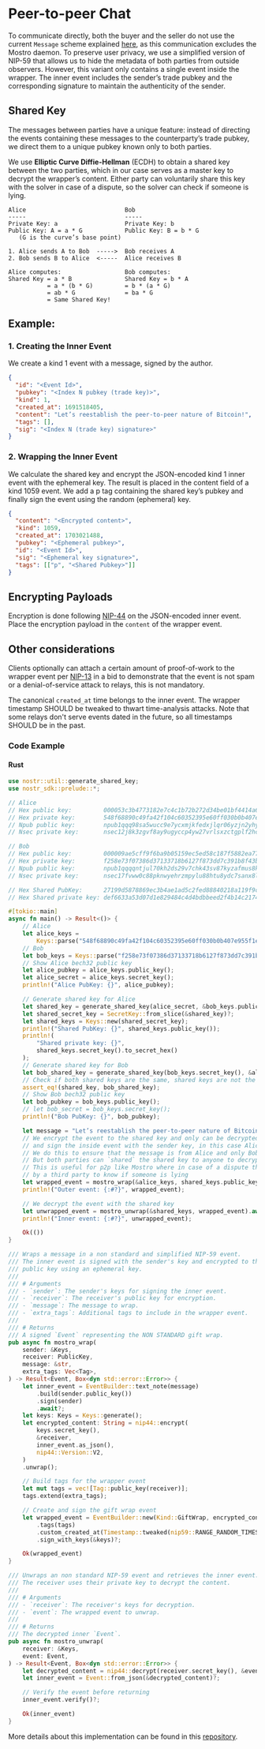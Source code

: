 # Peer-to-peer Chat

To communicate directly, both the buyer and the seller do not use the current `Message` scheme explained [here](https://mostro.network/protocol/overview.html), as this communication excludes the Mostro daemon. To preserve user privacy, we use a simplified version of NIP-59 that allows us to hide the metadata of both parties from outside observers. However, this variant only contains a single event inside the wrapper. The inner event includes the sender’s trade pubkey and the corresponding signature to maintain the authenticity of the sender.

## Shared Key

The messages between parties have a unique feature: instead of directing the events containing these messages to the counterparty’s trade pubkey, we direct them to a unique pubkey known only to both parties.

We use **Elliptic Curve Diffie-Hellman** (ECDH) to obtain a shared key between the two parties, which in our case serves as a master key to decrypt the wrapper’s content. Either party can voluntarily share this key with the solver in case of a dispute, so the solver can check if someone is lying.

```
Alice                            Bob
-----                            -----
Private Key: a                   Private Key: b
Public Key: A = a * G            Public Key: B = b * G
   (G is the curve’s base point)

1. Alice sends A to Bob  ----->  Bob receives A
2. Bob sends B to Alice  <-----  Alice receives B

Alice computes:                  Bob computes:
Shared Key = a * B               Shared Key = b * A
           = a * (b * G)         = b * (a * G)
           = ab * G              = ba * G
           = Same Shared Key!
```

## Example:

### 1. Creating the Inner Event

We create a kind 1 event with a message, signed by the author.

```json
{
  "id": "<Event Id>",
  "pubkey": "<Index N pubkey (trade key)>",
  "kind": 1,
  "created_at": 1691518405,
  "content": "Let’s reestablish the peer-to-peer nature of Bitcoin!",
  "tags": [],
  "sig": "<Index N (trade key) signature>"
}
```

### 2. Wrapping the Inner Event

We calculate the shared key and encrypt the JSON-encoded kind 1 inner event with the ephemeral key. The result is placed in the content field of a kind 1059 event. We add a p tag containing the shared key’s pubkey and finally sign the event using the random (ephemeral) key.

```json
{
  "content": "<Encrypted content>",
  "kind": 1059,
  "created_at": 1703021488,
  "pubkey": "<Ephemeral pubkey>",
  "id": "<Event Id>",
  "sig": "<Ephemeral key signature>",
  "tags": [["p", "<Shared Pubkey>"]]
}
```

## Encrypting Payloads

Encryption is done following [NIP-44](https://github.com/nostr-protocol/nips/blob/master/44.md) on the JSON-encoded inner event. Place the encryption payload in the `content` of the wrapper event.

## Other considerations

Clients optionally can attach a certain amount of proof-of-work to the wrapper event per [NIP-13](https://github.com/nostr-protocol/nips/blob/master/13.md) in a bid to demonstrate that the event is not spam or a denial-of-service attack to relays, this is not mandatory.

The canonical `created_at` time belongs to the inner event. The wrapper timestamp SHOULD be tweaked to thwart time-analysis attacks. Note that some relays don't serve events dated in the future, so all timestamps SHOULD be in the past.

### Code Example

#### Rust

```rust
use nostr::util::generate_shared_key;
use nostr_sdk::prelude::*;

// Alice
// Hex public key:         000053c3b4773182e7c4c1b72b272d34be01bf4414a6a25c998977c516a46a01
// Hex private key:        548f68890c49fa42f104c60352395e60ff030b0b407e955f1eed1400d6c0347a
// Npub public key:        npub1qqq98sa5wucc9e7ycxmjkfedxjlqr06yzjn2yhye39mu294ydgqsf8r490
// Nsec private key:       nsec12j8k3zgvf8ay9ugyccp4yw27vrlsxzctgplf2hc7a52qp4kqx3aq0ttwy2

// Bob
// Hex public key:         000009ae5cff9f6ba9b05159ec5ed58c187f5882ea77c81ed5dd19163272a5d7
// Hex private key:        f258e73f07386d37133718b6127f873dd7c391b8f43b331ff8254034a13d2943
// Npub public key:        npub1qqqqntjul70kh2ds29v7chk43sv87kyzafmus8k4m5v3vvnj5htshl66x6
// Nsec private key:       nsec17fvww0c88pknwyehrzmpylu88htu8ydc7sanx8lcy4qrfgfa99psdvrw0q

// Hex Shared PubKey:      27199d5878869ec3b4ae1ad5c2fed88840218a119f9ce892828b950fc96b4829
// Hex Shared private key: def6633a53d07d1e829484c4d4bdbbeed2f4b14c21743e63871c174338e39475

#[tokio::main]
async fn main() -> Result<()> {
    // Alice
    let alice_keys =
        Keys::parse("548f68890c49fa42f104c60352395e60ff030b0b407e955f1eed1400d6c0347a")?;
    // Bob
    let bob_keys = Keys::parse("f258e73f07386d37133718b6127f873dd7c391b8f43b331ff8254034a13d2943")?;
    // Show Alice bech32 public key
    let alice_pubkey = alice_keys.public_key();
    let alice_secret = alice_keys.secret_key();
    println!("Alice PubKey: {}", alice_pubkey);

    // Generate shared key for Alice
    let shared_key = generate_shared_key(alice_secret, &bob_keys.public_key())?;
    let shared_secret_key = SecretKey::from_slice(&shared_key)?;
    let shared_keys = Keys::new(shared_secret_key);
    println!("Shared PubKey: {}", shared_keys.public_key());
    println!(
        "Shared private key: {}",
        shared_keys.secret_key().to_secret_hex()
    );
    // Generate shared key for Bob
    let bob_shared_key = generate_shared_key(bob_keys.secret_key(), &alice_keys.public_key())?;
    // Check if both shared keys are the same, shared keys are not the same it panic
    assert_eq!(shared_key, bob_shared_key);
    // Show Bob bech32 public key
    let bob_pubkey = bob_keys.public_key();
    // let bob_secret = bob_keys.secret_key();
    println!("Bob PubKey: {}", bob_pubkey);

    let message = "Let’s reestablish the peer-to-peer nature of Bitcoin!";
    // We encrypt the event to the shared key and only can be decrypted by the shared key
    // and sign the inside event with the sender key, in this case Alice
    // We do this to ensure that the message is from Alice and only Bob can read it
    // But both parties can `shared` the shared key to anyone to decrypt the message
    // This is useful for p2p like Mostro where in case of a dispute the message can be decrypted
    // by a third party to know if someone is lying
    let wrapped_event = mostro_wrap(&alice_keys, shared_keys.public_key(), message, vec![]).await?;
    println!("Outer event: {:#?}", wrapped_event);

    // We decrypt the event with the shared key
    let unwrapped_event = mostro_unwrap(&shared_keys, wrapped_event).await.unwrap();
    println!("Inner event: {:#?}", unwrapped_event);

    Ok(())
}

/// Wraps a message in a non standard and simplified NIP-59 event.
/// The inner event is signed with the sender's key and encrypted to the receiver's
/// public key using an ephemeral key.
///
/// # Arguments
/// - `sender`: The sender's keys for signing the inner event.
/// - `receiver`: The receiver's public key for encryption.
/// - `message`: The message to wrap.
/// - `extra_tags`: Additional tags to include in the wrapper event.
///
/// # Returns
/// A signed `Event` representing the NON STANDARD gift wrap.
pub async fn mostro_wrap(
    sender: &Keys,
    receiver: PublicKey,
    message: &str,
    extra_tags: Vec<Tag>,
) -> Result<Event, Box<dyn std::error::Error>> {
    let inner_event = EventBuilder::text_note(message)
        .build(sender.public_key())
        .sign(sender)
        .await?;
    let keys: Keys = Keys::generate();
    let encrypted_content: String = nip44::encrypt(
        keys.secret_key(),
        &receiver,
        inner_event.as_json(),
        nip44::Version::V2,
    )
    .unwrap();

    // Build tags for the wrapper event
    let mut tags = vec![Tag::public_key(receiver)];
    tags.extend(extra_tags);

    // Create and sign the gift wrap event
    let wrapped_event = EventBuilder::new(Kind::GiftWrap, encrypted_content)
        .tags(tags)
        .custom_created_at(Timestamp::tweaked(nip59::RANGE_RANDOM_TIMESTAMP_TWEAK))
        .sign_with_keys(&keys)?;

    Ok(wrapped_event)
}

/// Unwraps an non standard NIP-59 event and retrieves the inner event.
/// The receiver uses their private key to decrypt the content.
///
/// # Arguments
/// - `receiver`: The receiver's keys for decryption.
/// - `event`: The wrapped event to unwrap.
///
/// # Returns
/// The decrypted inner `Event`.
pub async fn mostro_unwrap(
    receiver: &Keys,
    event: Event,
) -> Result<Event, Box<dyn std::error::Error>> {
    let decrypted_content = nip44::decrypt(receiver.secret_key(), &event.pubkey, &event.content)?;
    let inner_event = Event::from_json(&decrypted_content)?;

    // Verify the event before returning
    inner_event.verify()?;

    Ok(inner_event)
}
```

More details about this implementation can be found in this [repository](https://github.com/MostroP2P/mostro-chat).
